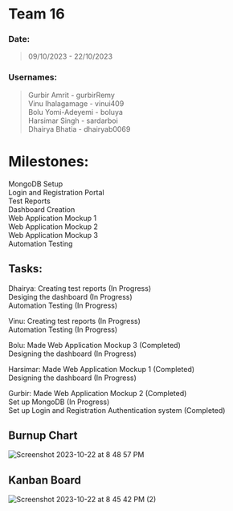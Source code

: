 # Team 16

### Date:
> 09/10/2023 - 22/10/2023

### Usernames: 
> Gurbir Amrit - gurbirRemy <br>
> Vinu Ihalagamage - vinui409 <br>
> Bolu Yomi-Adeyemi - boluya <br>
> Harsimar Singh - sardarboi <br>
> Dhairya Bhatia - dhairyab0069 <br>

# Milestones:
MongoDB Setup <br>
Login and Registration Portal <br>
Test Reports <br>
Dashboard Creation <br>
Web Application Mockup 1 <br>
Web Application Mockup 2 <br>
Web Application Mockup 3 <br>
Automation Testing <br>

## Tasks:
Dhairya: Creating test reports (In Progress) <br>
         Desiging the dashboard (In Progress) <br>
         Automation Testing (In Progress) <br>
         
Vinu: Creating test reports (In Progress) <br>
      Automation Testing (In Progress) <br>
      
Bolu: Made Web Application Mockup 3 (Completed) <br>
      Designing the dashboard (In Progress) <br>
      
Harsimar: Made Web Application Mockup 1 (Completed) <br>
          Designing the dashboard (In Progress) <br>
          
Gurbir: Made Web Application Mockup 2 (Completed) <br>
        Set up MongoDB (In Progress) <br>
        Set up Login and Registration Authentication system (Completed) <br>

## Burnup Chart
![Screenshot 2023-10-22 at 8 48 57 PM](https://github.com/COSC-499-W2023/year-long-project-team-16/assets/71796408/4c1e9e65-f781-4ea4-86b5-a42a1fee7098)

## Kanban Board
![Screenshot 2023-10-22 at 8 45 42 PM (2)](https://github.com/COSC-499-W2023/year-long-project-team-16/assets/119131124/6a77b9c7-ae18-435e-9d10-a38b070f5efc)




